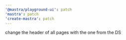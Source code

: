 ```yaml
---
'@mastra/playground-ui': patch
'mastra': patch
'create-mastra': patch
---
```


change the header of all pages with the one from the DS

